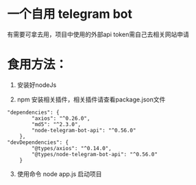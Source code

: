 # 一个自用 telegram bot

有需要可拿去用，项目中使用的外部api token需自己去相关网站申请

# 食用方法：

1. 安装好nodeJs

2. npm 安装相关插件，相关插件请查看package.json文件

```"dependencies": {
"dependencies": {
        "axios": "^0.26.0",
        "md5": "^2.3.0",
        "node-telegram-bot-api": "^0.56.0"
    },
"devDependencies": {
        "@types/axios": "^0.14.0",
        "@types/node-telegram-bot-api": "^0.56.0"
    }
```

3. 使用命令 node app.js 启动项目